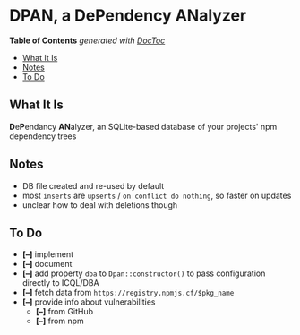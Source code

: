 

# DPAN, a DePendency ANalyzer


<!-- START doctoc generated TOC please keep comment here to allow auto update -->
<!-- DON'T EDIT THIS SECTION, INSTEAD RE-RUN doctoc TO UPDATE -->
**Table of Contents**  *generated with [DocToc](https://github.com/thlorenz/doctoc)*

- [What It Is](#what-it-is)
- [Notes](#notes)
- [To Do](#to-do)

<!-- END doctoc generated TOC please keep comment here to allow auto update -->

## What It Is

**D**e**P**endancy **AN**alyzer, an SQLite-based database of your projects' npm dependency trees

## Notes

* DB file created and re-used by default
* most `inserts` are `upserts` / `on conflict do nothing`, so faster on updates
* unclear how to deal with deletions though


## To Do

* **[–]** implement
* **[–]** document
* **[–]** add property `dba` to `Dpan::constructor()` to pass configuration directly to ICQL/DBA
* **[–]** fetch data from `https://registry.npmjs.cf/$pkg_name`
* **[–]** provide info about vulnerabilities
  * **[–]** from GitHub
  * **[–]** from npm


